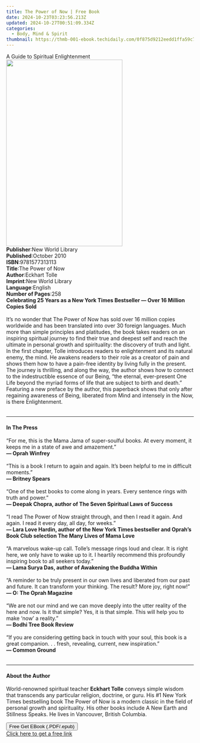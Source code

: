 ```yaml
---
title: The Power of Now | Free Book
date: 2024-10-23T03:23:56.213Z
updated: 2024-10-27T00:51:09.334Z
categories:
  - Body, Mind & Spirit
thumbnail: https://thmb-001-ebook.techidaily.com/0f875d9212eedd1ffa59c74acaa27769a1f7048499bd2a9f3b89fd3c34fd23a6.jpg
---
```

<main id="book-container">
  <div class="flex flex-col">
    <div class="book-brief flex-1 py-6 px-4 sm:p-6 md:py-10 md:px-8">
      <!-- brief-->
      <div class="book-brief-main">A Guide to Spiritual Enlightenment</div>
    </div>
    <div
      class="book-meta-info flex-1 grid gap-4 col-start-1 col-end-3 row-start-1 sm:mb-6 sm:grid-cols-4 lg:gap-6 lg:col-start-2 lg:row-end-6 lg:row-span-6 lg:mb-0"
    >
      <div
        class="book-meta-info-left place-content-center mt-4 p-4 text-sm leading-6 col-start-2 col-span-2 dark:text-slate-400"
      >
        <img
          class="w-full h-500 object-cover rounded-lg sm:h-255 sm:col-span-2 lg:col-span-full"
          src="https://img-001-ebook.techidaily.com/791da4e4665d0403e34ebdb196d0cf5ad93f628e7a3752b1d74c5d0a1405ecf9.jpg"
          alt=""
          width="312"
          height="500"
        />
      </div>
      <div
        class="book-meta-info-right mt-2 col-start-1 row-start-2 col-span-3 self-center"
      >
        <!-- meta data  -->
        <div class="flex flex-col px-4 md:px-8">
          <div class="flex-1">
            <strong>Publisher</strong>:<span class="px-2"
              >New World Library</span
            >
          </div>
          <div class="flex-1">
            <strong>Published</strong>:<span class="px-2">October 2010</span>
          </div>
          <div class="flex-1">
            <strong>ISBN</strong>:<span class="px-2">9781577313113</span>
          </div>
          <div class="flex-1">
            <strong>Title</strong>:<span class="px-2">The Power of Now</span>
          </div>
          <div class="flex-1">
            <strong>Author</strong>:<span class="px-2">Eckhart Tolle</span>
          </div>
          <div class="flex-1">
            <strong>Imprint</strong>:<span class="px-2">New World Library</span>
          </div>
          <div class="flex-1">
            <strong>Language</strong>:<span class="px-2">English</span>
          </div>
          <div class="flex-1">
            <strong>Number of Pages</strong>:<span class="px-2">258</span>
          </div>
        </div>
      </div>
    </div>
    <div class="book-description flex-1 py-6 px-4 sm:p-6 md:py-10 md:px-8">
      <div class="book-description-main">
        <div accordion-content="" id="description">
          <strong
            >Celebrating 25 Years as a New York Times Bestseller — Over 16
            Million Copies Sold<br /></strong
          ><br />
          It’s no wonder that The Power of Now has sold over 16 million copies
          worldwide and has been translated into over 30 foreign languages. Much
          more than simple principles and platitudes, the book takes readers on
          an inspiring spiritual journey to find their true and deepest self and
          reach the ultimate in personal growth and spirituality: the discovery
          of truth and light. In the first chapter, Tolle introduces readers to
          enlightenment and its natural enemy, the mind. He awakens readers to
          their role as a creator of pain and shows them how to have a pain-free
          identity by living fully in the present. The journey is thrilling, and
          along the way, the author shows how to connect to the indestructible
          essence of our Being, “the eternal, ever-present One Life beyond the
          myriad forms of life that are subject to birth and death.” Featuring a
          new preface by the author, this paperback shows that only after
          regaining awareness of Being, liberated from Mind and intensely in the
          Now, is there Enlightenment.<br />
          <br />
        </div>
        <div class="accordion-fader"></div>
      </div>
    </div>
    <div class="book-excerpts flex-1 py-6 px-4 sm:p-6 md:py-10 md:px-8">
      <!-- excerpts-->
      <div class="book-excerpts-main">
        <hr />
        <h4 class="placeholder placeholder-heading">
          <span>In The Press</span>
        </h4>
        <p>
          “For me, this is the Mama Jama of super-soulful books. At every
          moment, it keeps me in a state of awe and amazement.”<br />
          <strong>— Oprah Winfrey</strong><br />
          <br />
          “This is a book I return to again and again. It’s been helpful to me
          in difficult moments.”<br />
          <strong>— Britney Spears</strong><br />
          <br />
          “One of the best books to come along in years. Every sentence rings
          with truth and power.”<br />
          <strong
            >— Deepak Chopra, author of The Seven Spiritual Laws of Success<br /> </strong
          ><br />
          “I read The Power of Now straight through, and then I read it again.
          And again. I read it every day, all day, for weeks.”<br />
          <strong
            >— Lara Love Hardin, author of the New York Times bestseller and
            Oprah’s Book Club selection The Many Lives of Mama Love</strong
          ><br />
          <br />
          “A marvelous wake-up call. Tolle’s message rings loud and clear. It is
          right here, we only have to wake up to it. I heartily recommend this
          profoundly inspiring book to all seekers today.”<br />
          <strong
            >— Lama Surya Das, author of Awakening the Buddha Within<br /> </strong
          ><br />
          “A reminder to be truly present in our own lives and liberated from
          our past and future. It can transform your thinking. The result? More
          joy, right now!”<br />
          <strong>— O: The Oprah Magazine<br /> </strong><br />
          “We are not our mind and we can move deeply into the utter reality of
          the here and now. Is it that simple? Yes, it is that simple. This will
          help you to make ‘now’ a reality.”<br />
          <strong>— Bodhi Tree Book Review<br /> </strong><br />
          “If you are considering getting back in touch with your soul, this
          book is a great companion. . . fresh, revealing, current, new
          inspiration.”<br />
          <strong>— Common Ground</strong><br />
          <br />
        </p>
      </div>
    </div>
    <div class="book-about-author flex-1 py-6 px-4 sm:p-6 md:py-10 md:px-8">
      <!-- about author-->
      <div class="book-main-author-main">
        <hr />
        <h4 class="placeholder placeholder-heading">
          <span>About the Author</span>
        </h4>
        <p>
          World-renowned spiritual teacher
          <strong>Eckhart Tolle</strong> conveys simple wisdom that transcends
          any particular religion, doctrine, or guru. His #1 New York Times
          bestselling book The Power of Now is a modern classic in the field of
          personal growth and spirituality. His other books include A New Earth
          and Stillness Speaks. He lives in Vancouver, British Columbia.
        </p>
      </div>
    </div>
    <div class="book-free-get flex-1 py-6 px-4 sm:p-6 md:py-10 md:px-8">
      <button
        id="btn-free-get"
        class="bg-blue-500 hover:bg-blue-700 text-white font-bold py-2 px-4 rounded"
      >
        Free Get EBook (.PDF/.epub)
      </button>
      <div id="countdown-display" class="px-2 text-lg mt-2"></div>
      <a
        id="free-link"
        class="hidden bg-blue-500 hover:bg-blue-700 text-white font-bold py-2 px-4 rounded"
        href="https://www.ebooks.com/en-us/book/1168805/the-power-of-now/eckhart-tolle/"
        target="_blank"
        >Click here to get a free link</a
      >
    </div>
    <script>
      let countdownTime = 0;
      let countdownInterval = null;
      document
        .getElementById('btn-free-get')
        .addEventListener('click', startCountdown);
      function startCountdown() {
        countdownTime = new Date().getTime() + 60000 * 3;
        countdownInterval = setInterval(updateCountdown, 1000);
        document.getElementById('btn-free-get').disabled = true;
        document
          .getElementById('btn-free-get')
          .classList.add('bg-gray-500', 'cursor-not-allowed');
      }
      function updateCountdown() {
        let currentTime = new Date().getTime();
        let timeLeft = countdownTime - currentTime;
        let secondsLeft = Math.floor(timeLeft / 1000);
        document.getElementById('countdown-display').innerHTML =
          `Remaining time: ${secondsLeft} seconds.`;
        if (secondsLeft <= 0) {
          clearInterval(countdownInterval);
          document.getElementById('btn-free-get').classList.add('hidden');
          document.getElementById('free-link').classList.remove('hidden');
          document.getElementById('countdown-display').innerHTML = '';
        }
      }
    </script>
  </div>
</main>

<ins class="adsbygoogle"
      style="display:block"
      data-ad-client="ca-pub-7571918770474297"
      data-ad-slot="8358498916"
      data-ad-format="auto"
      data-full-width-responsive="true"></ins>
    